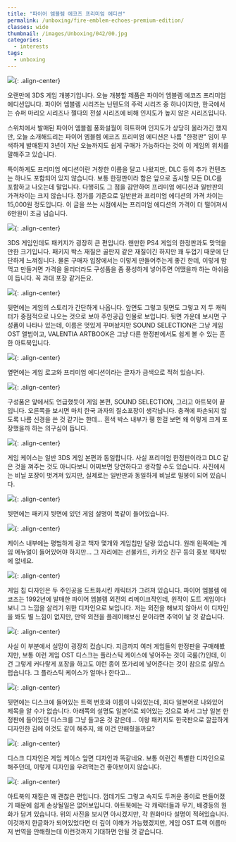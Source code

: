 ```yaml
---
title: "파이어 엠블렘 에코즈 프리미엄 에디션"
permalink: /unboxing/fire-emblem-echoes-premium-edition/
classes: wide
thumbnail: /images/Unboxing/042/00.jpg
categories:
  - interests
tags:
  - unboxing
---
```


![](/images/Unboxing/042/00.jpg){: .align-center}

오랜만에 3DS 게임 개봉기입니다. 오늘 개봉할 제품은 파이어 엠블렘 에코즈 프리미엄 에디션입니다. 파이어 엠블렘 시리즈는 닌텐도의 주력 시리즈 중 하나이지만, 한국에서는 슈퍼 마리오 시리즈나 젤다의 전설 시리즈에 비해 인지도가 높지 않은 시리즈입니다.

스위치에서 발매된 파이어 엠블렘 풍화설월이 히트하며 인지도가 상당히 올라가긴 했지만, 오늘 소개해드리는 파이어 엠블렘 에코즈 프리미엄 에디션은 나름 "한정판" 임이 무색하게 발매된지 3년이 지난 오늘까지도 쉽게 구매가 가능하다는 것이 이 게임의 위치를 말해주고 있습니다.

특이하게도 프리미엄 에디션이란 거창한 이름을 달고 나왔지만, DLC 등의 추가 컨텐츠는 하나도 포함되어 있지 않습니다. 보통 한정판이라 함은 앞으로 출시할 모든 DLC를 포함하고 나오는데 말입니다. 다행히도 그 점을 감안하여 프리미엄 에디션과 일반판의 가격차이는 크지 않습니다. 정가를 기준으로 일반판과 프리미엄 에디션의 가격 차이는 15,000원 정도입니다. 이 글을 쓰는 시점에서는 프리미엄 에디션의 가격이 더 떨어져서 6만원이 조금 넘습니다.

![](/images/Unboxing/042/01.jpg){: .align-center}

3DS 게임인데도 패키지가 굉장히 큰 편입니다. 왠만한 PS4 게임의 한정판과도 맞먹을만한 크기입니다. 패키지 박스 재질은 골판지 같은 재질이긴 하지만 꽤 두껍기 때문에 단단하게 느껴집니다. 물론 구매자 입장에서는 이렇게 만들어주는게 좋긴 한데, 이렇게 맘먹고 만들거면 가격을 올리더라도 구성품을 좀 풍성하게 넣어주면 어땠을까 하는 아쉬움이 듭니다. 꼭 과대 포장 같거든요.

![](/images/Unboxing/042/02.jpg){: .align-center}

뒷면에는 게임의 스토리가 간단하게 나옵니다. 앞면도 그렇고 뒷면도 그렇고 저 두 캐릭터가 중점적으로 나오는 것으로 보아 주인공급 인물로 보입니다. 뒷면 가운데 보시면 구성품이 나타나 있는데, 이름은 멋있게 꾸며놨지만 SOUND SELECTION은 그냥 게임 OST 앨범이고, VALENTIA ARTBOOK은 그냥 다른 한정판에서도 쉽게 볼 수 있는 흔한 아트북입니다.

![](/images/Unboxing/042/03.jpg){: .align-center}

옆면에는 게임 로고와 프리미엄 에디션이라는 글자가 금색으로 적혀 있습니다.

![](/images/Unboxing/042/04.jpg){: .align-center}

구성품은 앞에서도 언급했듯이 게임 본편, SOUND SELECTION, 그리고 아트북이 끝입니다. 오른쪽을 보시면 마치 한국 과자의 질소포장이 생각납니다. 충격에 파손되지 않도록 나름 신경을 쓴 것 같기는 한데... 흰색 박스 내부가 휑 한걸 보면 왜 이렇게 크게 포장했을까 하는 의구심이 듭니다.

![](/images/Unboxing/042/05.jpg){: .align-center}

게임 케이스는 일반 3DS 게임 본편과 동일합니다. 사실 프리미엄 한정판이라고 DLC 같은 것을 껴주는 것도 아니다보니 어찌보면 당연하다고 생각할 수도 있습니다. 사진에서는 비닐 포장이 벗겨져 있지만, 실제로는 일반판과 동일하게 비닐로 밀봉이 되어 있습니다.

![](/images/Unboxing/042/06.jpg){: .align-center}

뒷면에는 패키지 뒷면에 있던 게임 설명이 똑같이 들어있습니다.

![](/images/Unboxing/042/07.jpg){: .align-center}

케이스 내부에는 평범하게 광고 책자 몇개와 게임칩만 달랑 있습니다. 원래 왼쪽에는 게임 메뉴얼이 들어있어야 하지만... 그 자리에는 선불카드, 카카오 친구 등의 홍보 책자밖에 없네요.

![](/images/Unboxing/042/08.jpg){: .align-center}

게임 칩 디자인은 두 주인공을 도트화시킨 캐릭터가 그려져 있습니다. 파이어 엠블렘 에코즈는 1992년에 발매한 파이어 엠블렘 외전의 리메이크작인데, 원작이 도트 게임이다보니 그 느낌을 살리기 위한 디자인으로 보입니다. 저는 외전을 해보지 않아서 이 디자인을 봐도 별 느낌이 없지만, 만약 외전을 플레이해보신 분이라면 추억이 날 것 같습니다.

![](/images/Unboxing/042/09.jpg){: .align-center}

사실 이 부분에서 실망이 굉장히 컸습니다. 지금까지 여러 게임들의 한정판을 구매해봤지만, 보통 이런 게임 OST 디스크는 플라스틱 케이스에 넣어주는 것이 국룰(?)인데, 이건 그렇게 커다랗게 포장을 하고도 이런 종이 쪼가리에 넣어준다는 것이 참으로 실망스럽습니다. 그 플라스틱 케이스가 얼마나 한다고...

![](/images/Unboxing/042/10.jpg){: .align-center}

뒷면에는 디스크에 들어있는 트랙 번호와 이름이 나와있는데, 죄다 일본어로 나와있어 제목을 알 수가 없습니다. 아래쪽의 설명도 일본어로 되어있는 것으로 봐서 그냥 일본 한정판에 들어있던 디스크를 그냥 들고온 것 같은데... 이왕 패키지도 한국판으로 깔끔하게 디자인한 김에 이것도 같이 해주지, 왜 이건 안해줬을까요?

![](/images/Unboxing/042/11.jpg){: .align-center}

디스크 디자인은 게임 케이스 앞면 디자인과 똑같네요. 보통 이런건 특별한 디자인으로 해주던데, 이렇게 디자인을 우려먹는건 좋아보이지 않습니다.

![](/images/Unboxing/042/12.jpg){: .align-center}

아트북의 재질은 꽤 괜찮은 편입니다. 껍데기도 그렇고 속지도 두꺼운 종이로 만들어졌기 때문에 쉽게 손상될일은 없어보입니다. 아트북에는 각 캐릭터들과 무기, 배경등의 원화가 담겨 있습니다. 위의 사진을 보시면 아시겠지만, 각 원화마다 설명이 적혀있습니다. 이것까지 한글화가 되어있었다면 더 깊이 이해가 가능했겠지만, 게임 OST 트랙 이름마저 번역을 안해줬는데 이런것까지 기대하면 안될 것 같습니다.